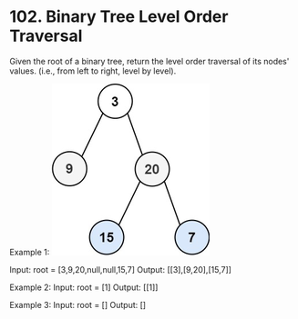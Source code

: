 # 102. Binary Tree Level Order Traversal

Given the root of a binary tree, return the level order traversal of its nodes' values. (i.e., from left to right, level by level).

Example 1:
![Example 1](tree1.jpg)

Input: root = [3,9,20,null,null,15,7]
Output: [[3],[9,20],[15,7]]

Example 2:
Input: root = [1]
Output: [[1]]

Example 3:
Input: root = []
Output: []
